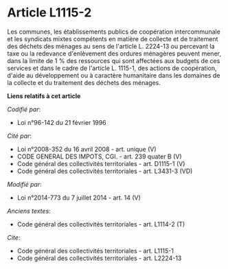 # Article L1115-2

Les communes, les établissements publics de coopération intercommunale et les syndicats mixtes compétents en matière de
collecte et de traitement des déchets des ménages au sens de l'article L. 2224-13 ou percevant la taxe ou la redevance
d'enlèvement des ordures ménagères peuvent mener, dans la limite de 1 % des ressources qui sont affectées aux budgets de ces
services et dans le cadre de l'article L. 1115-1, des actions de coopération, d'aide au développement ou à caractère
humanitaire dans les domaines de la collecte et du traitement des déchets des ménages.

**Liens relatifs à cet article**

_Codifié par_:

  - Loi n°96-142 du 21 février 1996

_Cité par_:

  - Loi n°2008-352 du 16 avril 2008 - art. unique (V)
  - CODE GENERAL DES IMPOTS, CGI. - art. 239 quater B (V)
  - Code général des collectivités territoriales - art. D1115-1 (V)
  - Code général des collectivités territoriales - art. L3431-3 (VD)

_Modifié par_:

  - Loi n°2014-773 du 7 juillet 2014 - art. 14 (V)

_Anciens textes_:

  - Code général des collectivités territoriales - art. L1114-2 (T)

_Cite_:

  - Code général des collectivités territoriales - art. L1115-1
  - Code général des collectivités territoriales - art. L2224-13
